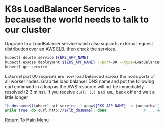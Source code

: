 # K8s LoadBalancer Services - because the world needs to talk to our cluster

Upgrade to a LoadBalancer service which also supports external request distribution over an AWS ELB, then check the services.
```bash
kubectl delete service ${EKS_APP_NAME}
kubectl expose deployment ${EKS_APP_NAME} --port=80 --type=LoadBalancer # note this new service will automatically re-assign the high-order node port
kubectl get service
```

External port 80 requests are now load balanced across the node ports of all worker nodes. Grab the load balancer DNS name and put the following curl command in a loop as the AWS resource will not be immediately resolved (2-3 mins). If you receive `curl: (3) Bad URL`, back off and wait a little longer.
```bash
lb_dnsname=$(kubectl get service -l app=${EKS_APP_NAME} -o jsonpath='{.items[0].status.loadBalancer.ingress[0].hostname}')
while true; do curl http://${lb_dnsname}; done                 # ... now try this HTTP URL from a browser and ctrl+c to quit loop
```

[Return To Main Menu](/README.md)
